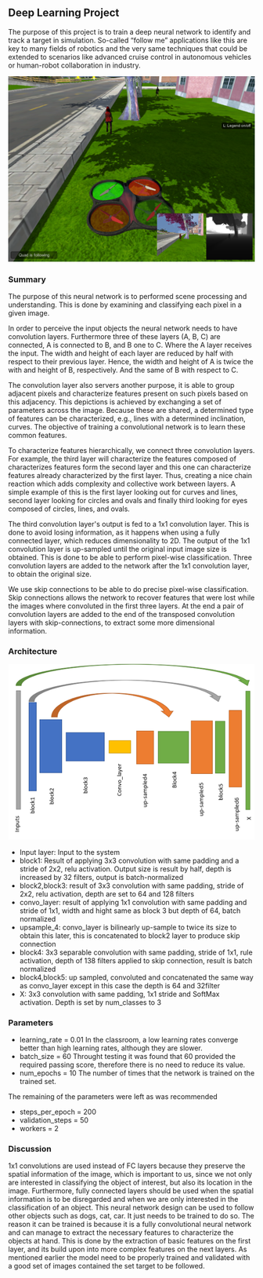 ## Deep Learning Project ##

The purpose of this project is to train a deep neural network to identify and track a target in simulation. So-called “follow me” applications like this are key to many fields of robotics and the very same techniques that could be extended to scenarios like advanced cruise control in autonomous vehicles or human-robot collaboration in industry.

[image_0]: ./docs/misc/sim_screenshot.png
[image_1]: ./misc_images/network.PNG
![alt text][image_0] 

### Summary

The purpose of this neural network is to performed scene processing and understanding. This is done by examining and classifying each pixel in a given image.

In order to perceive the input objects the neural network needs to have convolution layers. Furthermore three of these layers (A, B, C) are connected, A is connected to B, and B one to C. Where the A layer receives the input. The width and height of each layer are reduced by half with respect to their previous layer. Hence, the width and height of A is twice the with and height of B, respectively. And the same of B with respect to C.

The convolution layer also servers another purpose, it is able to group adjacent pixels and characterize features present on such pixels based on this adjacency. This depictions is achieved by exchanging a set of parameters across the image. Because these are shared, a determined type of features can be characterized, e.g., lines with a determined inclination, curves. The objective of training a convolutional network is to learn these common features.

To characterize features hierarchically, we connect three convolution layers. For example, the third layer will characterize the features composed of characterizes features form the second layer and this one can characterize features already characterized by the first layer. Thus, creating a nice chain reaction which adds complexity and collective work between layers. A simple example of this is the first layer looking out for curves and lines, second layer looking for circles and ovals and finally third looking for eyes composed of circles, lines, and ovals. 

The third convolution layer's output is fed to a 1x1 convolution layer. This is done to avoid losing information, as it happens when using a fully connected layer, which reduces dimensionality to 2D. The output of the 1x1 convolution layer is up-sampled until the original input image size is obtained. This is done to be able to perform pixel-wise classification. Three convolution layers are added to the network after the 1x1 convolution layer, to obtain the original size. 

We use skip connections to be able to do precise pixel-wise classification. Skip connections allows the network to recover features that were lost while the images where convoluted in the first three layers. At the end a pair of convolution layers are added to the end of the transposed convolution layers with skip-connections, to extract some more dimensional information.

### Architecture
![alt text][image_1] 

- Input layer: Input to the system
- block1: Result of applying 3x3 convolution with same padding and a stride of 2x2, relu activation. Output size is result by half, depth is increased  by 32 filters, output is batch-normalized
- block2,block3: result of 3x3 convolution with same padding, stride of 2x2, relu activation, depth are set to 64 and 128 filters
- convo_layer: result of applying 1x1 convolution with same padding and stride of 1x1, width and hight same as block 3 but depth of 64, batch normalized
- upsample_4: convo_layer is bilinearly up-sample to twice its size to obtain this later, this is concatenated to block2 layer to produce skip connection
- block4: 3x3 separable convolution with same padding, stride of 1x1, rule activation, depth of 138 filters applied to skip connection, result is batch normalized
- block4,block5: up sampled, convoluted and concatenated the same way as convo_layer except in this case the depth is 64 and 32filter
- X: 3x3 convolution with same padding, 1x1 stride and SoftMax activation. Depth is set by num_classes to 3

### Parameters
- learning_rate = 0.01 In the classroom, a low learning rates converge better than high learning rates, although they are slower.
- batch_size = 60 Throught testing it was found that 60 provided the required passing score, therefore there is no need to reduce its value.
- num_epochs = 10 The number of times that the network is trained on the trained set.

The remaining of the parameters were left as was recommended
- steps_per_epoch = 200
- validation_steps = 50
- workers = 2

### Discussion
1x1 convolutions are used instead of FC layers because they preserve the spatial information of the image, which is important to us, since we not only are interested in classifying the object of interest, but also its location in the image. Furthermore, fully connected layers should be used when the spatial information is to be disregarded and when we are only interested in the classification of an object.
This neural network design can be used to follow other objects such as dogs, cat, car. It just needs to be trained to do so. The reason it can be trained is because it is a fully convolutional neural network and can manage to extract the necessary features to characterize the objects at hand. This is done by the extraction of basic features on the first layer, and its build upon into more complex features on the next layers. As mentioned earlier the model need to be properly trained and validated with a good set of images contained the set target to be followed.

